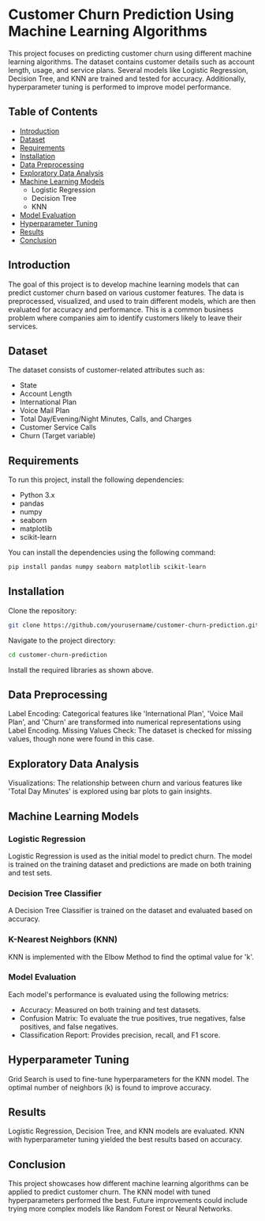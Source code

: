 # Customer Churn Prediction Using Machine Learning Algorithms

This project focuses on predicting customer churn using different machine learning algorithms. The dataset contains customer details such as account length, usage, and service plans. Several models like Logistic Regression, Decision Tree, and KNN are trained and tested for accuracy. Additionally, hyperparameter tuning is performed to improve model performance.

## Table of Contents

- [Introduction](#introduction)
- [Dataset](#dataset)
- [Requirements](#requirements)
- [Installation](#installation)
- [Data Preprocessing](#data-preprocessing)
- [Exploratory Data Analysis](#exploratory-data-analysis)
- [Machine Learning Models](#machine-learning-models)
  - Logistic Regression
  - Decision Tree
  - KNN
- [Model Evaluation](#model-evaluation)
- [Hyperparameter Tuning](#hyperparameter-tuning)
- [Results](#results)
- [Conclusion](#conclusion)

## Introduction

The goal of this project is to develop machine learning models that can predict customer churn based on various customer features. The data is preprocessed, visualized, and used to train different models, which are then evaluated for accuracy and performance. This is a common business problem where companies aim to identify customers likely to leave their services.

## Dataset

The dataset consists of customer-related attributes such as:

- State
- Account Length
- International Plan
- Voice Mail Plan
- Total Day/Evening/Night Minutes, Calls, and Charges
- Customer Service Calls
- Churn (Target variable)

## Requirements

To run this project, install the following dependencies:

- Python 3.x
- pandas
- numpy
- seaborn
- matplotlib
- scikit-learn

You can install the dependencies using the following command:

```bash
pip install pandas numpy seaborn matplotlib scikit-learn
```
## Installation
Clone the repository:

```bash
git clone https://github.com/yourusername/customer-churn-prediction.git
```
Navigate to the project directory:

```bash
cd customer-churn-prediction
```
Install the required libraries as shown above.

## Data Preprocessing
Label Encoding: 
Categorical features like 'International Plan', 'Voice Mail Plan', and 'Churn' are transformed into numerical representations using Label Encoding.
Missing Values Check: The dataset is checked for missing values, though none were found in this case.

## Exploratory Data Analysis
Visualizations: The relationship between churn and various features like 'Total Day Minutes' is explored using bar plots to gain insights.

## Machine Learning Models
### Logistic Regression
Logistic Regression is used as the initial model to predict churn.
The model is trained on the training dataset and predictions are made on both training and test sets.
### Decision Tree Classifier
A Decision Tree Classifier is trained on the dataset and evaluated based on accuracy.
### K-Nearest Neighbors (KNN)
KNN is implemented with the Elbow Method to find the optimal value for 'k'.
### Model Evaluation
Each model's performance is evaluated using the following metrics:

- Accuracy: Measured on both training and test datasets.
- Confusion Matrix: To evaluate the true positives, true negatives, false positives, and false negatives.
- Classification Report: Provides precision, recall, and F1 score.
## Hyperparameter Tuning
Grid Search is used to fine-tune hyperparameters for the KNN model.
The optimal number of neighbors (k) is found to improve accuracy.

## Results
Logistic Regression, Decision Tree, and KNN models are evaluated.
KNN with hyperparameter tuning yielded the best results based on accuracy.

## Conclusion
This project showcases how different machine learning algorithms can be applied to predict customer churn. The KNN model with tuned hyperparameters performed the best. Future improvements could include trying more complex models like Random Forest or Neural Networks.

